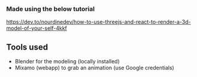 ### Made using the below tutorial

https://dev.to/nourdinedev/how-to-use-threejs-and-react-to-render-a-3d-model-of-your-self-4kkf

## Tools used

- Blender for the modeling (locally installed)
- Mixamo (webapp) to grab an animation (use Google credentials)
